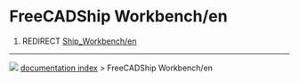 # FreeCADShip Workbench/en
1.  REDIRECT [Ship_Workbench/en](Ship_Workbench/en.md)



---
![](images/Right_arrow.png) [documentation index](../README.md) > FreeCADShip Workbench/en
